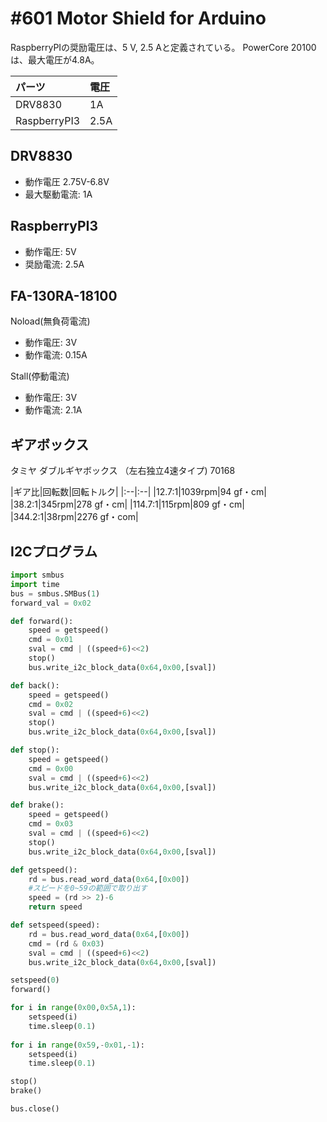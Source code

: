 # #601 Motor Shield for Arduino

RaspberryPIの奨励電圧は、5 V, 2.5 Aと定義されている。
PowerCore 20100は、最大電圧が4.8A。

|パーツ|電圧|
|:--|:--|
|DRV8830 |1A |
|RaspberryPI3|2.5A|

## DRV8830

* 動作電圧 2.75V-6.8V
* 最大駆動電流: 1A

## RaspberryPI3

* 動作電圧: 5V
* 奨励電流: 2.5A

## FA-130RA-18100

Noload(無負荷電流)
* 動作電圧: 3V
* 動作電流: 0.15A

Stall(停動電流)
* 動作電圧: 3V
* 動作電流: 2.1A

## ギアボックス

タミヤ ダブルギヤボックス （左右独立4速タイプ) 70168

|ギア比|回転数|回転トルク|
|:--|:--|
|12.7:1|1039rpm|94 gf・cm|
|38.2:1|345rpm|278 gf・cm|
|114.7:1|115rpm|809 gf・cm|
|344.2:1|38rpm|2276 gf・com|

## I2Cプログラム

```python
import smbus
import time
bus = smbus.SMBus(1)
forward_val = 0x02

def forward():
    speed = getspeed()
    cmd = 0x01
    sval = cmd | ((speed+6)<<2)
    stop()
    bus.write_i2c_block_data(0x64,0x00,[sval])

def back():
    speed = getspeed()
    cmd = 0x02
    sval = cmd | ((speed+6)<<2)
    stop()
    bus.write_i2c_block_data(0x64,0x00,[sval])

def stop():
    speed = getspeed()
    cmd = 0x00
    sval = cmd | ((speed+6)<<2)
    bus.write_i2c_block_data(0x64,0x00,[sval])

def brake():
    speed = getspeed()
    cmd = 0x03
    sval = cmd | ((speed+6)<<2)
    stop()
    bus.write_i2c_block_data(0x64,0x00,[sval])

def getspeed():
    rd = bus.read_word_data(0x64,[0x00])
    #スピードを0~59の範囲で取り出す
    speed = (rd >> 2)-6
    return speed

def setspeed(speed):
    rd = bus.read_word_data(0x64,[0x00])
    cmd = (rd & 0x03)
    sval = cmd | ((speed+6)<<2)
    bus.write_i2c_block_data(0x64,0x00,[sval])

setspeed(0)
forward()

for i in range(0x00,0x5A,1):
    setspeed(i)
    time.sleep(0.1)
        
for i in range(0x59,-0x01,-1):
    setspeed(i)
    time.sleep(0.1)

stop()
brake()

bus.close()
```

